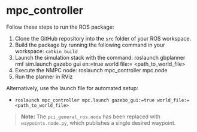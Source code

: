 # mpc_controller

Follow these steps to run the ROS package:

1. Clone the GitHub repository into the `src` folder of your ROS workspace.
2. Build the package by running the following command in your workspace: `catkin build`
3. Launch the simulation stack with the command:
   roslaunch gbplanner rmf sim.launch gazebo gui en:=true world file:= <path_to_world_file>
4. Execute the NMPC node:
   roslaunch mpc_controller mpc.node
5. Run the planner in RViz

Alternatively, use the launch file for automated setup:

- `roslaunch mpc_controller mpc.launch gazebo_gui:=true world_file:=<path_to_world_file>`

> **Note:** The `pci_general_ros.node` has been replaced with `waypoints.node.py`, which publishes a single desired waypoint.
   
